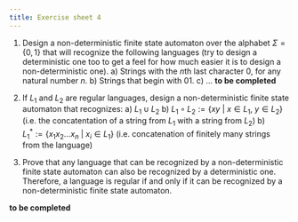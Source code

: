 ```yaml
---
title: Exercise sheet 4
---
```



1. Design a non-deterministic finite state automaton over the alphabet $\Sigma=\{0,1\}$ that will recognize the following languages (try to design a deterministic one too to get a feel for how much easier it is to design a non-deterministic one).
   a) Strings with the $n$th last character 0, for any natural number $n$.
   b) Strings that begin with $01$.
   c) ... **to be completed**
   
2. If $L_1$ and $L_2$ are regular languages, design a non-deterministic finite state automaton that recognizes:
   a) $L_1 \cup L_2$
   b) $L_1 \circ L_2 := \{xy \ |\ x\in L_1,\ y\in L_2\}$ (i.e. the concatentation of a string from $L_1$ with a string from $L_2$)
   b) $L_1^* := \{x_1x_2\ldots x_n \ |\ x_i\in L_1\}$ (i.e. concatenation of finitely many strings from the language)
   
3. Prove that any language that can be recognized by a non-deterministic finite state automaton can also be recognized by a deterministic one. Therefore, a language is regular if and only if it can be recognized by a non-deterministic finite state automaton.

**to be completed**
